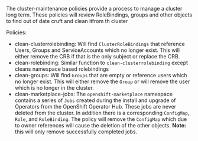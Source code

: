 The cluster-maintenance policies provide a process to manage a cluster long term. 
These policies will review RoleBindings, groups and other objects to find out of date cruft and clean itfrom th cluster

Policies:
  - clean-clusterrolebinding: Will find `ClusterRoleBindings` that reference Users, Groups and ServiceAccounts which no longer exist.  This will either remove the CRB if that is the only subject or replace the CRB.
  - clean-rolebinding: Similar function to `clean-clusterrolebinding` except cleans namespace based rolebindings
  - clean-groups: Will find `Groups` that are empty or reference users which no longer exist.  This will either remove the `Group` or will remove the user which is no longer in the cluster.
  - clean-marketplace-jobs: The `openshift-marketplace` namespace contains a series of `Jobs` created during the install and upgrade of Operators from the OpenShift Operator Hub.  These jobs are never deleted from the cluster.  In addition there is a corresponding `ConfigMap`, `Role`, and `RoleBinding`.  The policy will remove the `ConfigMap` which due to owner references will cause the deletion of the other objects.  **Note:** this will only remove successfully completed jobs.